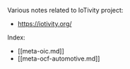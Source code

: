 Various notes related to IoTivity project:

* https://iotivity.org/

Index:

* [[meta-oic.md]]
* [[meta-ocf-automotive.md]]
